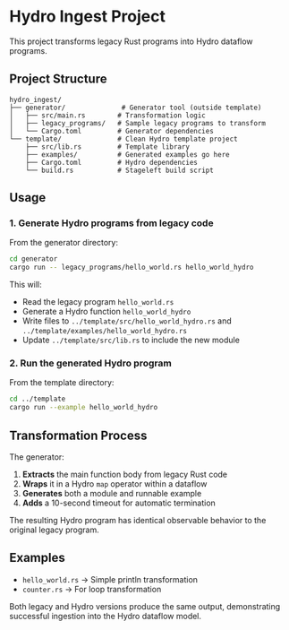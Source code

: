 # Hydro Ingest Project

This project transforms legacy Rust programs into Hydro dataflow programs.

## Project Structure

```
hydro_ingest/
├── generator/              # Generator tool (outside template)
│   ├── src/main.rs        # Transformation logic
│   ├── legacy_programs/   # Sample legacy programs to transform
│   └── Cargo.toml         # Generator dependencies
└── template/              # Clean Hydro template project
    ├── src/lib.rs         # Template library
    ├── examples/          # Generated examples go here
    ├── Cargo.toml         # Hydro dependencies
    └── build.rs           # Stageleft build script
```

## Usage

### 1. Generate Hydro programs from legacy code

From the generator directory:

```bash
cd generator
cargo run -- legacy_programs/hello_world.rs hello_world_hydro
```

This will:
- Read the legacy program `hello_world.rs`
- Generate a Hydro function `hello_world_hydro` 
- Write files to `../template/src/hello_world_hydro.rs` and `../template/examples/hello_world_hydro.rs`
- Update `../template/src/lib.rs` to include the new module

### 2. Run the generated Hydro program

From the template directory:

```bash
cd ../template
cargo run --example hello_world_hydro
```

## Transformation Process

The generator:
1. **Extracts** the main function body from legacy Rust code
2. **Wraps** it in a Hydro `map` operator within a dataflow
3. **Generates** both a module and runnable example
4. **Adds** a 10-second timeout for automatic termination

The resulting Hydro program has identical observable behavior to the original legacy program.

## Examples

- `hello_world.rs` → Simple println transformation
- `counter.rs` → For loop transformation

Both legacy and Hydro versions produce the same output, demonstrating successful ingestion into the Hydro dataflow model.
